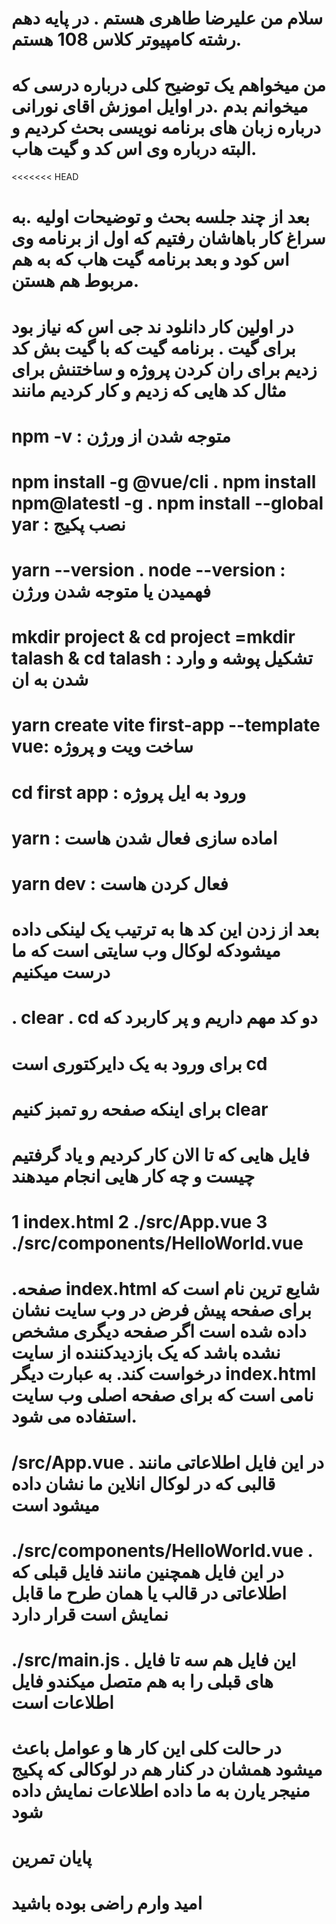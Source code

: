 #  سلام من علیرضا طاهری هستم . در پایه دهم رشته کامپیوتر کلاس 108 هستم.
# من میخواهم یک توضیح کلی درباره درسی که میخوانم بدم .در اوایل اموزش اقای نورانی درباره زبان های برنامه نویسی بحث کردیم و البته درباره وی اس کد و گیت هاب.
<<<<<<< HEAD
# بعد از چند جلسه بحث و توضیحات اولیه .به سراغ کار باهاشان رفتیم که اول از برنامه وی اس کود و بعد برنامه گیت هاب که به هم مربوط هم هستن.
# در اولین کار دانلود ند جی اس که نیاز بود  برای گیت . برنامه گیت که با گیت بش کد زدیم برای ران کردن پروژه و ساختنش برای مثال کد هایی که زدیم و کار کردیم مانند 
 # npm -v        : متوجه شدن از ورژن
# npm install -g @vue/cli .  npm install npm@latestl -g  . npm install --global yar   : نصب پکیج
#  yarn --version  .  node --version :  فهمیدن یا متوجه شدن ورژن
# mkdir project & cd project  =mkdir talash & cd talash  : تشکیل پوشه و وارد شدن به ان
# yarn create vite first-app --template vue: ساخت ویت و پروژه 
# cd first app : ورود به ایل پروژه
#  yarn   : اماده سازی فعال شدن هاست
# yarn dev  : فعال کردن هاست
# بعد از زدن این کد ها به ترتیب یک لینکی داده میشودکه لوکال وب سایتی است که ما درست میکنیم
# . clear . cd دو کد مهم داریم و پر کاربرد که 
#  برای ورود به یک دایرکتوری است cd
# برای اینکه صفحه رو تمبز کنیم clear
# فایل هایی که تا الان کار کردیم و یاد گرفتیم چیست و چه کار هایی انجام میدهند
# 1 index.html    2 ./src/App.vue   3 ./src/components/HelloWorld.vue
#  .صفحه index.html شایع ترین نام است که برای صفحه پیش فرض در وب سایت نشان داده شده است اگر صفحه دیگری مشخص نشده باشد که یک بازدیدکننده از سایت درخواست کند. به عبارت دیگر index.html نامی است که برای صفحه اصلی وب سایت استفاده می شود.
# /src/App.vue . در این فایل اطلاعاتی مانند  قالبی که در لوکال انلاین ما نشان داده میشود است
# ./src/components/HelloWorld.vue .  در این فایل همچنین مانند فایل قبلی که اطلاعاتی  در قالب یا همان طرح ما قابل نمایش است قرار دارد
# ./src/main.js . این فایل هم سه تا فایل های قبلی را به هم متصل میکندو فایل اطلاعات است
#  در حالت کلی این کار ها و عوامل باعث میشود همشان در کنار هم در لوکالی که پکیج منیجر یارن  به ما داده اطلاعات نمایش داده شود
# پایان تمرین 
# امید وارم راضی بوده باشید 